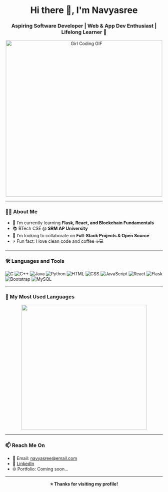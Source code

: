 <h1 align="center">Hi there 👋, I'm Navyasree</h1>
<h3 align="center">Aspiring Software Developer | Web & App Dev Enthusiast | Lifelong Learner 🚀</h3>

<p align="center">
  <img src="https://media.giphy.com/media/26AHONQ79FdWZhAI0/giphy.gif" width="500" alt="Girl Coding GIF" />
</p>

---

### 👩‍💻 About Me

- 🌱 I’m currently learning **Flask, React, and Blockchain Fundamentals**
- 📚 BTech CSE @ **SRM AP University**
- 👯 I’m looking to collaborate on **Full-Stack Projects & Open Source**
- ⚡ Fun fact: I love clean code and coffee ☕💻

---

### 🛠️ Languages and Tools

![C](https://img.shields.io/badge/C-00599C?style=flat-square&logo=c&logoColor=white)
![C++](https://img.shields.io/badge/C++-00599C?style=flat-square&logo=c%2B%2B&logoColor=white)
![Java](https://img.shields.io/badge/Java-ED8B00?style=flat-square&logo=java&logoColor=white)
![Python](https://img.shields.io/badge/Python-3776AB?style=flat-square&logo=python&logoColor=white)
![HTML](https://img.shields.io/badge/HTML5-e34c26?style=flat-square&logo=html5&logoColor=white)
![CSS](https://img.shields.io/badge/CSS3-1572b6?style=flat-square&logo=css3&logoColor=white)
![JavaScript](https://img.shields.io/badge/JavaScript-f7df1e?style=flat-square&logo=javascript&logoColor=black)
![React](https://img.shields.io/badge/React-20232a?style=flat-square&logo=react&logoColor=61dafb)
![Flask](https://img.shields.io/badge/Flask-000000?style=flat-square&logo=flask&logoColor=white)
![Bootstrap](https://img.shields.io/badge/Bootstrap-563d7c?style=flat-square&logo=bootstrap&logoColor=white)
![MySQL](https://img.shields.io/badge/MySQL-00758F?style=flat-square&logo=mysql&logoColor=white)

---

### 🚀 My Most Used Languages

<p align="center">
  <img src="https://github-readme-stats.vercel.app/api/top-langs/?username=Navyasree-ulava&layout=compact&theme=github_dark&langs_count=6" width="400" />
</p>

---

### 📫 Reach Me On

- 📧 Email: navyasree@email.com
- 💼 [LinkedIn](https://linkedin.com/in/navyasree)
- 🌐 Portfolio: Coming soon...

---

<p align="center">
  <b>⭐️ Thanks for visiting my profile!</b>
</p>
